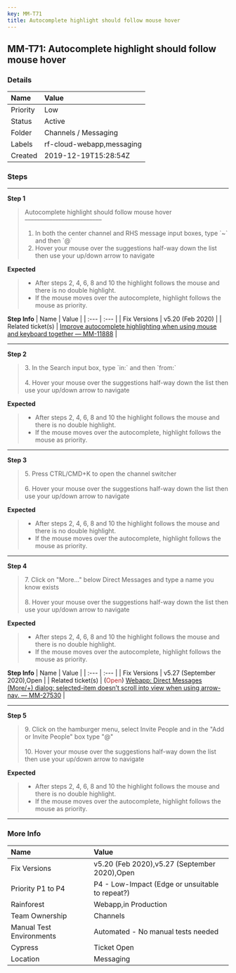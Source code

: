 ```yaml
---
key: MM-T71
title: Autocomplete highlight should follow mouse hover
---
```


## MM-T71: Autocomplete highlight should follow mouse hover

### Details

| Name     | Value                     |
| :------- | :------------------------ |
| Priority | Low                       |
| Status   | Active                    |
| Folder   | Channels / Messaging      |
| Labels   | rf-cloud-webapp,messaging |
| Created  | 2019-12-19T15:28:54Z      |

### Steps

<hr/>

**Step 1**

> <article>Autocomplete highlight should follow mouse hover<br />–––––––––––––––––––––––––<ol><li>In both the center channel and RHS message input boxes, type `~` and then `@`</li><li>Hover your mouse over the suggestions half-way down the list then use your up/down arrow to navigate</li></ol></article>

**Expected**

> <article><ul><li>After steps 2, 4, 6, 8 and 10 the highlight follows the mouse and there is no double highlight.</li><li>If the mouse moves over the autocomplete, highlight follows the mouse as priority.</li></ul></article>

**Step Info**
| Name | Value |
| :--- | :--- |
| Fix Versions | v5.20 (Feb 2020) |
| Related ticket(s) | <a href="https://mattermost.atlassian.net/browse/MM-11888">Improve autocomplete highlighting when using mouse and keyboard together — MM-11888</a> |

<hr/>

**Step 2**

> <article>3. In the Search input box, type `in:` and then `from:`<br /><br />4. Hover your mouse over the suggestions half-way down the list then use your up/down arrow to navigate</article>

**Expected**

> <article><ul><li>After steps 2, 4, 6, 8 and 10 the highlight follows the mouse and there is no double highlight.</li><li>If the mouse moves over the autocomplete, highlight follows the mouse as priority.</li></ul></article>

<hr/>

**Step 3**

> <article>5. Press CTRL/CMD+K to open the channel switcher<br /><br />6. Hover your mouse over the suggestions half-way down the list then use your up/down arrow to navigate</article>

**Expected**

> <article><ul><li>After steps 2, 4, 6, 8 and 10 the highlight follows the mouse and there is no double highlight.</li><li>If the mouse moves over the autocomplete, highlight follows the mouse as priority.</li></ul></article>

<hr/>

**Step 4**

> <article>7. Click on "More..." below Direct Messages and type a name you know exists<br /><br />8. Hover your mouse over the suggestions half-way down the list then use your up/down arrow to navigate</article>

**Expected**

> <article><ul><li>After steps 2, 4, 6, 8 and 10 the highlight follows the mouse and there is no double highlight.</li><li>If the mouse moves over the autocomplete, highlight follows the mouse as priority.</li></ul></article>

**Step Info**
| Name | Value |
| :--- | :--- |
| Fix Versions | v5.27 (September 2020),Open |
| Related ticket(s) | (<span style="color:rgb(184, 49, 47)">Open</span>) <a href="https://mattermost.atlassian.net/browse/MM-27530">Webapp: Direct Messages (More/+) dialog: selected-item doesn’t scroll into view when using arrow-nav. — MM-27530</a> |

<hr/>

**Step 5**

> <article>9. Click on the hamburger menu, select Invite People and in the "Add or Invite People" box type "@"<br /><br />10. Hover your mouse over the suggestions half-way down the list then use your up/down arrow to navigate</article>

**Expected**

> <article><ul><li>After steps 2, 4, 6, 8 and 10 the highlight follows the mouse and there is no double highlight.</li><li>If the mouse moves over the autocomplete, highlight follows the mouse as priority.</li></ul></article>

<hr/>

### More Info

| Name                     | Value                                           |
| :----------------------- | :---------------------------------------------- |
| Fix Versions             | v5.20 (Feb 2020),v5.27 (September 2020),Open    |
| Priority P1 to P4        | P4 - Low-Impact (Edge or unsuitable to repeat?) |
| Rainforest               | Webapp,in Production                            |
| Team Ownership           | Channels                                        |
| Manual Test Environments | Automated - No manual tests needed              |
| Cypress                  | Ticket Open                                     |
| Location                 | Messaging                                       |
